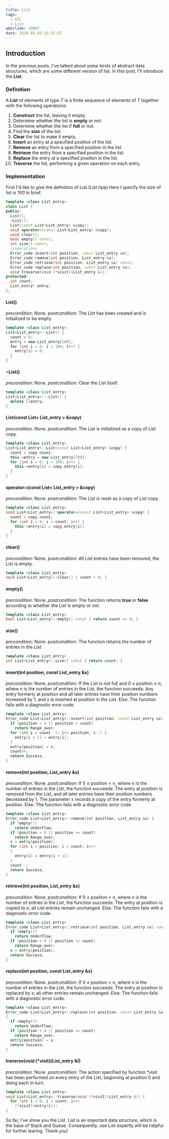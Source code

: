 ```yaml
---
title: List
tags:
  - STL
  - List
abbrlink: 39907
date: 2018-02-03 15:37:51
---
```


## Introduction
In the previous posts, I've talked about some kinds of abstract data structures, which are some different version of list. In this post, I'll introduce the **List**.
<!-- more -->

### Definition
A **List** of elements of type *T* is a finite sequence of elements of *T* together with the following operations:
1. **Construct** the list, leaving it empty.
2. Determine whether the list is **empty** or not.
3. Determine whether the list if **full** or not.
4. Find the **size** of the list.
5. **Clear** the list to make it empty.
6. **Insert** an entry at a specified position of the list.
7. **Remove** an entry from a specified position in the list.
8. **Retrieve** the entry from a specified position in the list.
9. **Replace** the entry at a specified position in the list.
10. **Traverse** the list, performing a given operation on each entry.


### Implementation
First I'd like to give the definition of List.(List.hpp) Here I specify the size of list is 100 in brief.
```C++
template <class List_entry>
class List {
public:
  List();
  ~List();
  List(const List<List_entry> &copy);
  void operator=(const List<List_entry> &copy);
  void clear();
  bool empty() const;
  int size() const;
  //operations
  Error_code insert(int position, const List_entry &x);
  Error_code remove(int position, List_entry &x);
  Error_code retrieve(int position, List_entry &x) const;
  Error_code replace(int position, const List_entry &x);
  void traverse(void (*visit)(List_entry &));
protected:
  int count;
  List_entry* entry;
};
```

#### List()
*precondition*: None.
*postcondition*: The *List* has been created and is initialized to be empty.
```C++
template <class List_entry>
List<List_entry>::List() {
  count = 0;
  entry = new List_entry[100];
  for (int i = 0; i < 100; i++) {
    entry[i] = 0;
  }
}
```
#### ~List()
*precondition*: None.
*postcondition*: Clear the *List* itself.
```C++
template <class List_entry>
List<List_entry>::~List() {
  delete []entry;
}
```

#### List(const List< List_entry > &copy)
*precondition*: None.
*postcondition*: The *List* is initialized as a copy of *List* copy.
```C++
template <class List_entry>
List<List_entry>::List(const List<List_entry> &copy) {
  count = copy.count;
  this->entry = new List_entry[100];
  for (int i = 0; i < 100; i++) {
    this->entry[i] = copy.entry[i];
  }
}
```

#### operator=(const List< List_entry > &copy)
*precondition*: None.
*postcondition*: The *List* is reset as a copy of *List* copy.
```C++
template <class List_entry>
void List<List_entry>::operator=(const List<List_entry> &copy) {
  count = copy.count;
  for (int i = 0; i < count; i++) {
    this->entry[i] = copy.entry[i];
  }
}
```

#### clear()
*precondition*: None.
*postcondition*: All *List* entries have been removed; the *List* is empty.
```C++
template <class List_entry>
void List<List_entry>::clear() { count = 0; }
```

#### empty()
*precondition*: None.
*postcondition*: The function returns **true** or **false** according to whether the *List* is empty or not.
```C++
template <class List_entry>
bool List<List_entry>::empty() const { return count == 0; }
```

#### size()
*precondition*: None.
*postcondition*: The function returns the number of entries in the *List*.
```C++
template <class List_entry>
int List<List_entry>::size() const { return count; }
```

#### insert(int position, **const** List_entry &x)
*precondition*: None.
*postcondition*: If the *List* is not full and 0 ≤ position ≤ n, where n is the number of entries in the *List*, the function succeeds: Any entry formerly at position and all later entries have their position numbers increased by 1, and x is inserted at position in the *List*.  Else: The function fails with a diagnostic error code.
```C++
template <class List_entry>
Error_code List<List_entry>::insert(int position, const List_entry &x) {
  if (position < 0 || position > count)
    return Range_over;
  for (int i = count -1; i>= position; i--) {
    entry[i + 1] = entry[i];
  }
  entry[position] = x;
  count++;
  return Success;
}
```

#### remove(int position, List_entry &x)
*precondition*: None.
*postcondition*: If 0 ≤ position < n, where n is the number of entries in the *List*, the function succeeds: The entry at position is removed from the *List*, and all later entries have their position numbers decreased by 1. The parameter x records a copy of the entry formerly at position. Else: The function fails with a diagnostic error code.
```C++
template <class List_entry>
Error_code List<List_entry>::remove(int position, List_entry &x) {
  if (empty())
    return UnderFlow;
  if (position < 0 || position >= count)
    return Range_over;
  x = entry[position];
  for (int i = position; i < count; i++)
  {
    entry[i] = entry[i + 1];
  }
  count--;
  return Success;
}
```

#### retrieve(int position, List_entry &x)
*precondition*: None.
*postcondition*: If 0 ≤ position < n, where n is the number of entries in the *List*, the function succeeds: The entry at position is copied to x; all *List* entries remain unchanged. Else: The function fails with a diagnostic error code.
```C++
template <class List_entry>
Error_code List<List_entry>::retrieve(int position, List_entry &x) const {
  if (empty())
    return UnderFlow;
  if (position < 0 || position >= count)
    return Range_over;
  x = entry[position];
  return Success;
}
```

#### replace(int position, **const** List_entry &x)
*precondition*: None.
*postcondition*: If 0 ≤ position < n, where n is the number of entries in the *List*, the function succeeds: The entry at position is replaced by x; all other entries remain unchanged. Else: The function fails with a diagnostic error code.
```C++
template <class List_entry>
Error_code List<List_entry>::replace(int position, const List_entry &x)
{
  if (empty())
    return UnderFlow;
  if (position < 0 || position >= count)
    return Range_over;
  entry[position] = x;
  return Success;
}
```

#### traverse(void (*visit)(List_entry &))
*precondition*: None.
*postcondition*: The action specified by function *visit has been performed on every entry of the List, beginning at position 0 and doing each in turn.
```C++
template <class List_entry>
void List<List_entry>::traverse(void (*visit)(List_entry &)) {
  for (int i = 0; i < count; i++)
    (*visit)(entry[i]);
}
```
So far, I've show you the List. List is an important data structure, which is the base of Stack and Queue. Consequently, use List expertly will be helpful for further learing. Thank you!
